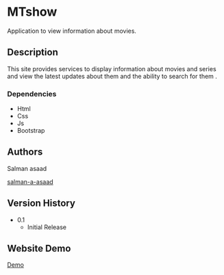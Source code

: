 # MTshow

Application to view information about movies.

## Description

This site provides services to display information about movies and series and view the latest updates about them and the ability to search for them .

### Dependencies

* Html
* Css
* Js
* Bootstrap

## Authors

 Salman asaad 
 
 [salman-a-asaad](https://salman-a-asaad.github.io/salman-a-asaad/)

## Version History

* 0.1
    * Initial Release

## Website Demo

[Demo](https://salman-a-asaad.github.io/MTshow/)

